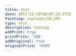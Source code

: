 ```yaml
---
title: test
date: 2017-11-16T20:07:33.273Z
Painting: /uploads/10.JPG
type: test
description: testing
addPrint: true
printPrice: '100'
addOrigiinal: true
originalPrice: '9999'
---
```


